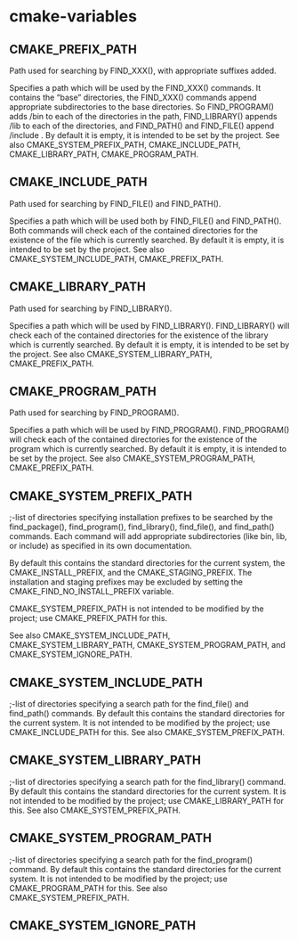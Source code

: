 # cmake-variables


## CMAKE_PREFIX_PATH

Path used for searching by FIND_XXX(), with appropriate suffixes added.

Specifies a path which will be used by the FIND_XXX() commands. It contains the “base” directories, the FIND_XXX() commands append appropriate subdirectories to the base directories. So FIND_PROGRAM() adds /bin to each of the directories in the path, FIND_LIBRARY() appends /lib to each of the directories, and FIND_PATH() and FIND_FILE() append /include . By default it is empty, it is intended to be set by the project. See also CMAKE_SYSTEM_PREFIX_PATH, CMAKE_INCLUDE_PATH, CMAKE_LIBRARY_PATH, CMAKE_PROGRAM_PATH.

## CMAKE_INCLUDE_PATH

Path used for searching by FIND_FILE() and FIND_PATH().

Specifies a path which will be used both by FIND_FILE() and FIND_PATH(). Both commands will check each of the contained directories for the existence of the file which is currently searched. By default it is empty, it is intended to be set by the project. See also CMAKE_SYSTEM_INCLUDE_PATH, CMAKE_PREFIX_PATH.

## CMAKE_LIBRARY_PATH

Path used for searching by FIND_LIBRARY().

Specifies a path which will be used by FIND_LIBRARY(). FIND_LIBRARY() will check each of the contained directories for the existence of the library which is currently searched. By default it is empty, it is intended to be set by the project. See also CMAKE_SYSTEM_LIBRARY_PATH, CMAKE_PREFIX_PATH.

## CMAKE_PROGRAM_PATH

Path used for searching by FIND_PROGRAM().

Specifies a path which will be used by FIND_PROGRAM(). FIND_PROGRAM() will check each of the contained directories for the existence of the program which is currently searched. By default it is empty, it is intended to be set by the project. See also CMAKE_SYSTEM_PROGRAM_PATH, CMAKE_PREFIX_PATH.

## CMAKE_SYSTEM_PREFIX_PATH

;-list of directories specifying installation prefixes to be searched by the find_package(), find_program(), find_library(), find_file(), and find_path() commands. Each command will add appropriate subdirectories (like bin, lib, or include) as specified in its own documentation.

By default this contains the standard directories for the current system, the CMAKE_INSTALL_PREFIX, and the CMAKE_STAGING_PREFIX. The installation and staging prefixes may be excluded by setting the CMAKE_FIND_NO_INSTALL_PREFIX variable.

CMAKE_SYSTEM_PREFIX_PATH is not intended to be modified by the project; use CMAKE_PREFIX_PATH for this.

See also CMAKE_SYSTEM_INCLUDE_PATH, CMAKE_SYSTEM_LIBRARY_PATH, CMAKE_SYSTEM_PROGRAM_PATH, and CMAKE_SYSTEM_IGNORE_PATH.


## CMAKE_SYSTEM_INCLUDE_PATH

;-list of directories specifying a search path for the find_file() and find_path() commands. By default this contains the standard directories for the current system. It is not intended to be modified by the project; use CMAKE_INCLUDE_PATH for this. See also CMAKE_SYSTEM_PREFIX_PATH.


## CMAKE_SYSTEM_LIBRARY_PATH

;-list of directories specifying a search path for the find_library() command. By default this contains the standard directories for the current system. It is not intended to be modified by the project; use CMAKE_LIBRARY_PATH for this. See also CMAKE_SYSTEM_PREFIX_PATH.

## CMAKE_SYSTEM_PROGRAM_PATH

;-list of directories specifying a search path for the find_program() command. By default this contains the standard directories for the current system. It is not intended to be modified by the project; use CMAKE_PROGRAM_PATH for this. See also CMAKE_SYSTEM_PREFIX_PATH.

## CMAKE_SYSTEM_IGNORE_PATH